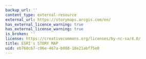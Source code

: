 ```yaml
---
backup_url: ''
content_type: external-resource
external_url: https://storymaps.arcgis.com/en/
has_external_licence_warning: true
has_external_license_warning: true
is_broken: ''
license: https://creativecommons.org/licenses/by-nc-sa/4.0/
title: ESRI's STORY MAP
uid: eb768c67-c06e-467a-b088-18e21abf75e0
---
```

